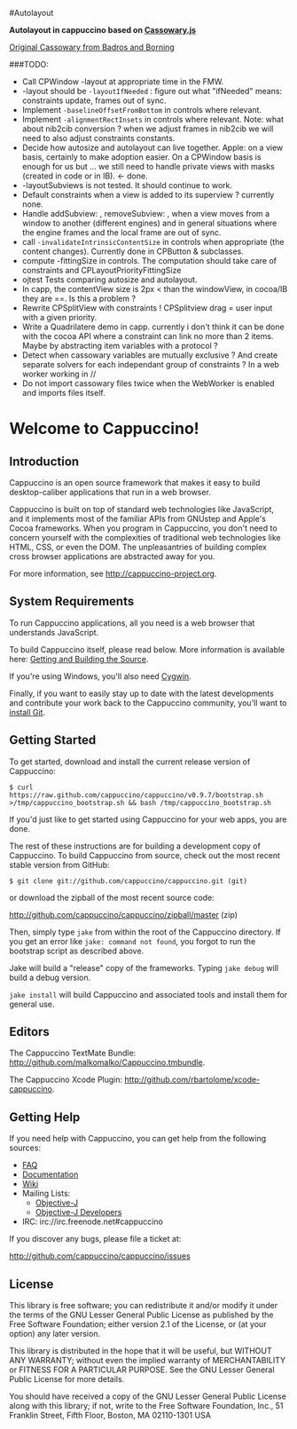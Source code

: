 #Autolayout

**Autolayout in cappuccino based on [Cassowary.js](https://github.com/slightlyoff/cassowary.js)**

[Original Cassowary from Badros and Borning](http://www.cs.washington.edu/research/constraints/cassowary/)


###TODO:

- Call CPWindow -layout at appropriate time in the FMW.
- -layout should be `-layoutIfNeeded` : figure out what "ifNeeded" means: constraints update, frames out of sync.
- Implement `-baselineOffsetFromBottom` in controls where relevant.
- Implement `-alignmentRectInsets` in controls where relevant. Note: what about nib2cib conversion ? when we adjust frames in nib2cib we will need to also adjust constraints constants.
- Decide how autosize and autolayout can live together. Apple: on a view basis, certainly to make adoption easier. On a CPWindow basis is enough for us but ... we still need to handle private views with masks (created in code or in IB). <- done.
- -layoutSubviews is not tested. It should continue to work.
- Default constraints when a view is added to its superview ? currently none.
- Handle addSubview: , removeSubview: , when a view moves from a window to another (different engines) and in general situations where the engine frames and the local frame are out of sync.
- call `-invalidateIntrinsicContentSize` in controls when appropriate (the content changes). Currently done in CPButton & subclasses.
- compute -fittingSize in controls. The computation should take care of constraints and CPLayoutPriorityFittingSize
- ojtest Tests comparing autosize and autolayout.
- In capp, the contentView size is 2px < than the windowView, in cocoa/IB they are ==. Is this a problem ?
- Rewrite CPSplitView with constraints ! CPSplitview drag = user input with a given priority.
- Write a Quadrilatere demo in capp. currently i don't think it can be done with the cocoa API where a constraint can link no more than 2 items. Maybe by abstracting item variables with a protocol ?
- Detect when cassowary variables are mutually exclusive ? And create separate solvers for each independant group of constraints ? In a web worker working in // 
- Do not import cassowary files twice when the WebWorker is enabled and imports files itself.

Welcome to Cappuccino!
======================

Introduction
------------
Cappuccino is an open source framework that makes it easy to build
desktop-caliber applications that run in a web browser.

Cappuccino is built on top of standard web technologies like JavaScript, and
it implements most of the familiar APIs from GNUstep and Apple's Cocoa
frameworks. When you program in Cappuccino, you don't need to concern yourself
with the complexities of traditional web technologies like HTML, CSS, or even
the DOM. The unpleasantries of building complex cross browser applications are
abstracted away for you.

For more information, see <http://cappuccino-project.org>.

System Requirements
-------------------
To run Cappuccino applications, all you need is a web browser that understands
JavaScript.

To build Cappuccino itself, please read below. More information is available
here: [Getting and Building the Source](http://wiki.github.com/cappuccino/cappuccino/getting-and-building-the-source>).

If you're using Windows, you'll also need [Cygwin](http://www.cygwin.com/).

Finally, if you want to easily stay up to date with the latest developments
and contribute your work back to the Cappuccino community, you'll want to
[install Git](http://git-scm.com/).

Getting Started
---------------
To get started, download and install the current release version of Cappuccino:

    $ curl https://raw.github.com/cappuccino/cappuccino/v0.9.7/bootstrap.sh >/tmp/cappuccino_bootstrap.sh && bash /tmp/cappuccino_bootstrap.sh

If you'd just like to get started using Cappuccino for your web apps, you are done.

The rest of these instructions are for building a development copy of Cappuccino.
To build Cappuccino from source, check out the most recent stable version from GitHub:

    $ git clone git://github.com/cappuccino/cappuccino.git (git)

or download the zipball of the most recent source code:

  <http://github.com/cappuccino/cappuccino/zipball/master> (zip)

Then, simply type `jake` from within the root of the Cappuccino directory. If you
get an error like `jake: command not found`, you forgot to run the bootstrap script
as described above.

Jake will build a "release" copy of the frameworks. Typing `jake debug` will
build a debug version.

`jake install` will build Cappuccino and associated tools and install them for general use.

Editors
-------
The Cappuccino TextMate Bundle: <http://github.com/malkomalko/Cappuccino.tmbundle>.

The Cappuccino Xcode Plugin: <http://github.com/rbartolome/xcode-cappuccino>.

Getting Help
------------
If you need help with Cappuccino, you can get help from the following sources:

  - [FAQ](http://cappuccino-project.org/support/faq.html)
  - [Documentation](http://cappuccino-project.org/learn/)
  - [Wiki](http://github.com/cappuccino/cappuccino/wikis)
  - Mailing Lists:
    - [Objective-J](http://groups.google.com/group/objectivej)
    - [Objective-J Developers](http://groups.google.com/group/objectivej-dev)
  - IRC: irc://irc.freenode.net#cappuccino

If you discover any bugs, please file a ticket at:

  <http://github.com/cappuccino/cappuccino/issues>

License
-------
This library is free software; you can redistribute it and/or modify it under
the terms of the GNU Lesser General Public License as published by the Free
Software Foundation; either version 2.1 of the License, or (at your option)
any later version.

This library is distributed in the hope that it will be useful, but WITHOUT
ANY WARRANTY; without even the implied warranty of MERCHANTABILITY or FITNESS
FOR A PARTICULAR PURPOSE. See the GNU Lesser General Public License for more
details.

You should have received a copy of the GNU Lesser General Public License along
with this library; if not, write to the Free Software Foundation, Inc., 51
Franklin Street, Fifth Floor, Boston, MA 02110-1301 USA
